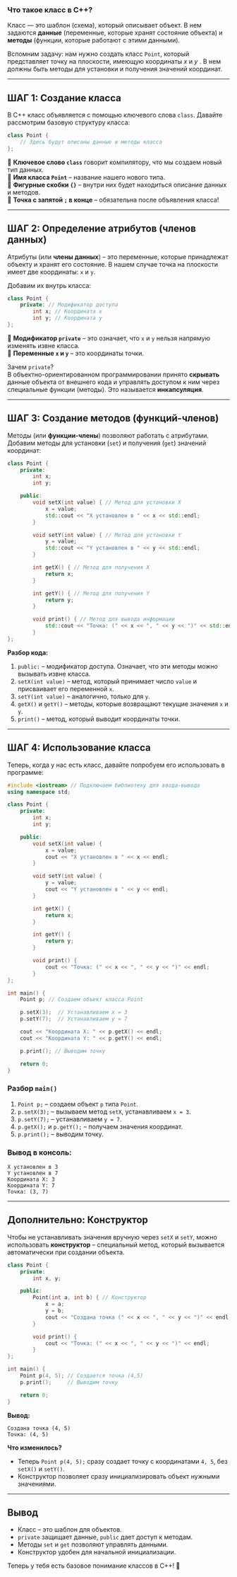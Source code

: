 ### Что такое класс в C++?

Класс — это шаблон (схема), который описывает объект. В нем задаются **данные** (переменные, которые хранят состояние объекта) и **методы** (функции, которые работают с этими данными).

Вспомним задачу: нам нужно создать класс `Point`, который представляет точку на плоскости, имеющую координаты  $x$  и  $y$ . В нем должны быть методы для установки и получения значений координат.

* * *

**ШАГ 1: Создание класса**
--------------------------

В C++ класс объявляется с помощью ключевого слова `class`. Давайте рассмотрим базовую структуру класса:

```cpp
class Point {
    // Здесь будут описаны данные и методы класса
};
```

🔹 **Ключевое слово `class`** говорит компилятору, что мы создаем новый тип данных.  
🔹 **Имя класса `Point`** – название нашего нового типа.  
🔹 **Фигурные скобки `{}`** – внутри них будет находиться описание данных и методов.  
🔹 **Точка с запятой `;` в конце** – обязательна после объявления класса!

* * *

**ШАГ 2: Определение атрибутов (членов данных)**
------------------------------------------------

Атрибуты (или **члены данных**) – это переменные, которые принадлежат объекту и хранят его состояние. В нашем случае точка на плоскости имеет две координаты: `x` и `y`.

Добавим их внутрь класса:

```cpp
class Point {
    private: // Модификатор доступа
        int x; // Координата x
        int y; // Координата y
};
```

🔹 **Модификатор `private`** – это означает, что `x` и `y` нельзя напрямую изменять извне класса.  
🔹 **Переменные `x` и `y`** – это координаты точки.

Зачем `private`?  
В объектно-ориентированном программировании принято **скрывать** данные объекта от внешнего кода и управлять доступом к ним через специальные функции (методы). Это называется **инкапсуляция**.

* * *

**ШАГ 3: Создание методов (функций-членов)**
--------------------------------------------

Методы (или **функции-члены**) позволяют работать с атрибутами. Добавим методы для установки (`set`) и получения (`get`) значений координат:

```cpp
class Point {
    private:
        int x;
        int y;

    public:
        void setX(int value) { // Метод для установки X
            x = value;
            std::cout << "X установлен в " << x << std::endl;
        }

        void setY(int value) { // Метод для установки Y
            y = value;
            std::cout << "Y установлен в " << y << std::endl;
        }

        int getX() { // Метод для получения X
            return x;
        }

        int getY() { // Метод для получения Y
            return y;
        }

        void print() { // Метод для вывода информации
            std::cout << "Точка: (" << x << ", " << y << ")" << std::endl;
        }
};
```

**Разбор кода:**

1.  `public:` – модификатор доступа. Означает, что эти методы можно вызывать извне класса.
2.  `setX(int value)` – метод, который принимает число `value` и присваивает его переменной `x`.
3.  `setY(int value)` – аналогично, только для `y`.
4.  `getX()` и `getY()` – методы, которые возвращают текущие значения `x` и `y`.
5.  `print()` – метод, который выводит координаты точки.

* * *

**ШАГ 4: Использование класса**
-------------------------------

Теперь, когда у нас есть класс, давайте попробуем его использовать в программе:

```cpp
#include <iostream> // Подключаем библиотеку для ввода-вывода
using namespace std;

class Point {
    private:
        int x;
        int y;

    public:
        void setX(int value) {
            x = value;
            cout << "X установлен в " << x << endl;
        }

        void setY(int value) {
            y = value;
            cout << "Y установлен в " << y << endl;
        }

        int getX() {
            return x;
        }

        int getY() {
            return y;
        }

        void print() {
            cout << "Точка: (" << x << ", " << y << ")" << endl;
        }
};

int main() {
    Point p; // Создаем объект класса Point

    p.setX(3);  // Устанавливаем x = 3
    p.setY(7);  // Устанавливаем y = 7

    cout << "Координата X: " << p.getX() << endl;
    cout << "Координата Y: " << p.getY() << endl;

    p.print(); // Выводим точку

    return 0;
}
```

### **Разбор `main()`**

1.  `Point p;` – создаем объект `p` типа `Point`.
2.  `p.setX(3);` – вызываем метод `setX`, устанавливаем `x = 3`.
3.  `p.setY(7);` – устанавливаем `y = 7`.
4.  `p.getX();` и `p.getY();` – получаем значения координат.
5.  `p.print();` – выводим точку.

### **Вывод в консоль:**

```
X установлен в 3
Y установлен в 7
Координата X: 3
Координата Y: 7
Точка: (3, 7)
```

* * *

**Дополнительно: Конструктор**
------------------------------

Чтобы не устанавливать значения вручную через `setX` и `setY`, можно использовать **конструктор** – специальный метод, который вызывается автоматически при создании объекта.

```cpp
class Point {
    private:
        int x, y;

    public:
        Point(int a, int b) { // Конструктор
            x = a;
            y = b;
            cout << "Создана точка (" << x << ", " << y << ")" << endl;
        }

        void print() {
            cout << "Точка: (" << x << ", " << y << ")" << endl;
        }
};

int main() {
    Point p(4, 5); // Создается точка (4,5)
    p.print();     // Выводим точку

    return 0;
}
```

**Вывод:**

```
Создана точка (4, 5)
Точка: (4, 5)
```

**Что изменилось?**

*   Теперь `Point p(4, 5);` сразу создает точку с координатами `4, 5`, без `setX()` и `setY()`.
*   Конструктор позволяет сразу инициализировать объект нужными значениями.

* * *

**Вывод**
---------

*   Класс – это шаблон для объектов.
*   `private` защищает данные, `public` дает доступ к методам.
*   Методы `set` и `get` позволяют управлять данными.
*   Конструктор удобен для начальной инициализации.

Теперь у тебя есть базовое понимание классов в C++! 🚀

